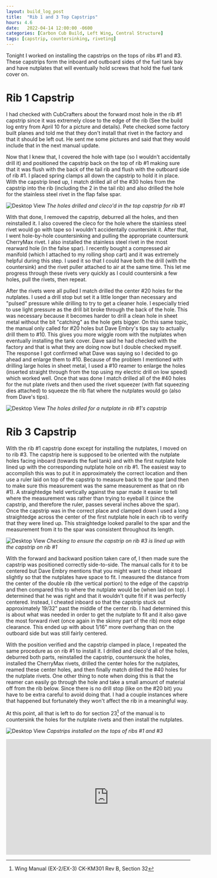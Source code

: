 ```yaml
---
layout: build_log_post
title:  "Rib 1 and 3 Top Capstrips"
hours: 4.6
date:   2022-04-14 12:00:00 -0600
categories: [Carbon Cub Build, Left Wing, Central Structure]
tags: [capstrip, countersinking, riveting]
---
```


Tonight I worked on installing the capstrips on the tops of ribs #1 and #3. These capstrips form the inboard and outboard sides of the fuel tank bay and have nutplates that will eventually hold screws that hold the fuel tank cover on.

# Rib 1 Capstrip

I had checked with CubCrafters about the forward most hole in the rib #1 capstrip since it was extremely close to the edge of the rib (See the build log entry from April 10 for a picture and details). Pete checked some factory built planes and told me that they don't install that rivet in the factory and that it should be left out. He sent me some pictures and said that they would include that in the next manual update.

Now that I knew that, I covered the hole with tape (so I wouldn't accidentally drill it) and positioned the capstrip back on the top of rib #1 making sure that it was flush with the back of the tail rib and flush with the outboard side of rib #1. I placed spring clamps all down the capstrip to hold it in place. With the capstrip lined up, I match drilled all of the #30 holes from the capstrip into the rib (including the 2 in the tail rib) and also drilled the hole for the stainless steel rivet in the flap false spar.

![Desktop View](/assets/img/posts/2022/2022-04-14-tank-capstrips/capstrip_1_holes_drilled.jpg)
_The holes drilled and cleco'd in the top capstrip for rib #1_

With that done, I removed the capstrip, deburred all the holes, and then reinstalled it. I also covered the cleco for the hole where the stainless steel rivet would go with tape so I wouldn't accidentally countersink it. After that, I went hole-by-hole countersinking and pulling the appropriate countersunk CherryMax rivet. I also installed the stainless steel rivet in the most rearward hole (in the false spar). I recently bought a compressed air manifold (which I attached to my rolling shop cart) and it was extremely helpful during this step. I used it so that I could have both the drill (with the countersink) and the rivet puller attached to air at the same time. This let me progress through these rivets very quickly as I could countersink a few holes, pull the rivets, then repeat.

After the rivets were all pulled I match drilled the center #20 holes for the nutplates. I used a drill stop but set it a little longer than necessary and "pulsed" pressure while drilling to try to get a cleaner hole. I especially tried to use light pressure as the drill bit broke through the back of the hole. This was necessary because it becomes harder to drill a clean hole in sheet metal without the bit "catching" as the hole gets bigger. On this same topic, the manual only called for #20 holes but Dave Embry's tips say to actually drill them to #10. This gives you more wiggle room with the nutplates when eventually installing the tank cover. Dave said he had checked with the factory and that is what they are doing now but I double checked myself. The response I got confirmed what Dave was saying so I decided to go ahead and enlarge them to #10. Because of the problem I mentioned with drilling large holes in sheet metal, I used a #10 reamer to enlarge the holes (inserted straight through from the top using my electric drill on low speed) which worked well. Once that was done I match drilled all of the #40 holes for the nut plate rivets and then used the rivet squeezer (with flat squeezing dies attached) to squeeze the rib flat where the nutplates would go (also from Dave's tips).

![Desktop View](/assets/img/posts/2022/2022-04-14-tank-capstrips/nutplate_holes.jpg)
_The holes drilled for a nutplate in rib #1's capstrip_

# Rib 3 Capstrip

With the rib #1 capstrip done except for installing the nutplates, I moved on to rib #3. The capstrip here is supposed to be oriented with the nutplate holes facing inboard (towards the fuel tank) and with the first nutplate hole lined up with the corresponding nutplate hole on rib #1. The easiest way to accomplish this was to put it in approximately the correct location and then use a ruler laid on top of the capstrip to measure back to the spar (and then to make sure this measurement was the same measurement as that on rib #1). A straightedge held vertically against the spar made it easier to tell where the measurement was rather than trying to eyeball it (since the capstrip, and therefore the ruler, passes several inches above the spar). Once the capstrip was in the correct place and clamped down I used a long straightedge across the center of the first nutplate hole in each rib to verify that they were lined up. This straightedge looked parallel to the spar and the measurement from it to the spar was consistent throughout its length.

![Desktop View](/assets/img/posts/2022/2022-04-14-tank-capstrips/checking_position.jpg)
_Checking to ensure the capstrip on rib #3 is lined up with the capstrip on rib #1_

With the forward and backward position taken care of, I then made sure the capstrip was positioned correctly side-to-side. The manual calls for it to be centered but Dave Embry mentions that you might want to cheat inboard slightly so that the nutplates have space to fit. I measured the distance from the center of the double rib (the vertical portion) to the edge of the capstrip and then compared this to where the nutplate would be (when laid on top). I determined that he was right and that it wouldn't quite fit if it was perfectly centered. Instead, I cheated inboard so that the capstrip stuck out approximately 19/32" past the middle of the center rib. I had determined this is about what was needed in order to get the nutplate to fit and it also gave the most forward rivet (once again in the skinny part of the rib) more edge clearance. This ended up with about 1/16" more overhang than on the outboard side but was still fairly centered.

With the position verified and the capstrip clamped in place, I repeated the same procedure as on rib #1 to install it. I drilled and cleco'd all of the holes, deburred both parts, reinstalled the capstrip, countersunk the holes, installed the CherryMax rivets, drilled the center holes for the nutplates, reamed these center holes, and then finally match drilled the #40 holes for the nutplate rivets. One other thing to note when doing this is that the reamer can easily go through the hole and take a small amount of material off from the rib below. Since there is no drill stop (like on the #20 bit) you have to be extra careful to avoid doing that. I had a couple instances where that happened but fortunately they won't affect the rib in a meaningful way.

At this point, all that is left to do for section 23[^section-32-ref] of the manual is to countersink the holes for the nutplate rivets and then install the nutplates.

![Desktop View](/assets/img/posts/2022/2022-04-14-tank-capstrips/capstrips_installed.jpg)
_Capstrips installed on the tops of ribs #1 and #3_

<iframe width="560" height="315" src="https://www.youtube.com/embed/UMVoZaKG1dQ" title="YouTube video player" frameborder="0" allow="accelerometer; autoplay; clipboard-write; encrypted-media; gyroscope; picture-in-picture" allowfullscreen></iframe>

[^section-32-ref]: Wing Manual (EX-2/EX-3) CK-KM301 Rev B, Section 32